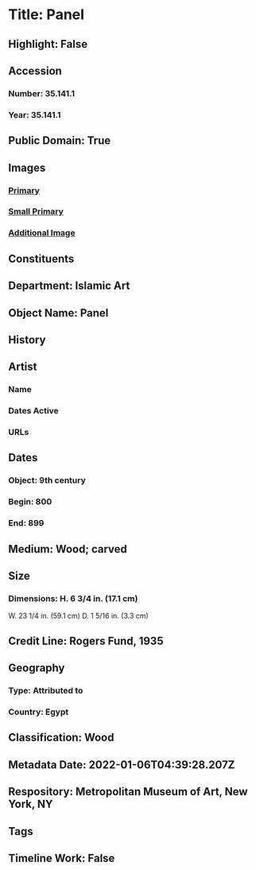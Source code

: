 # Title: Panel
## Highlight: False
## Accession
### Number: 35.141.1
### Year: 35.141.1
## Public Domain: True
## Images
### [Primary](https://images.metmuseum.org/CRDImages/is/original/sf35-141-1a.jpg)
### [Small Primary](https://images.metmuseum.org/CRDImages/is/web-large/sf35-141-1a.jpg)
### [Additional Image](https://images.metmuseum.org/CRDImages/is/original/sf35-141-1b.jpg)
## Constituents
## Department: Islamic Art
## Object Name: Panel
## History
## Artist
### Name
### Dates Active
### URLs
## Dates
### Object: 9th century
### Begin: 800
### End: 899
## Medium: Wood; carved
## Size
### Dimensions: H. 6 3/4 in. (17.1 cm)
W. 23 1/4 in. (59.1 cm)
D. 1 5/16 in. (3.3 cm)
## Credit Line: Rogers Fund, 1935
## Geography
### Type: Attributed to
### Country: Egypt
## Classification: Wood
## Metadata Date: 2022-01-06T04:39:28.207Z
## Respository: Metropolitan Museum of Art, New York, NY
## Tags
## Timeline Work: False
